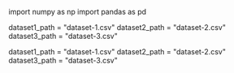 import numpy as np
import pandas as pd


dataset1_path = "dataset-1.csv"
dataset2_path = "dataset-2.csv"
dataset3_path = "dataset-3.csv"

dataset1_path = "dataset-1.csv"
dataset2_path = "dataset-2.csv"
dataset3_path = "dataset-3.csv"
